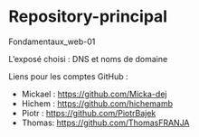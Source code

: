 # Repository-principal
Fondamentaux_web-01

L’exposé choisi : DNS et noms de domaine

Liens pour les comptes GitHub :

- Mickael : https://github.com/Micka-dej
- Hichem : https://github.com/hichemamb
- Piotr : https://github.com/PiotrBajek
- Thomas: https://github.com/ThomasFRANJA
